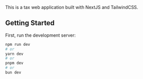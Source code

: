 This is a tax web application built with NextJS and TailwindCSS.

## Getting Started

First, run the development server:

```bash
npm run dev
# or
yarn dev
# or
pnpm dev
# or
bun dev
```